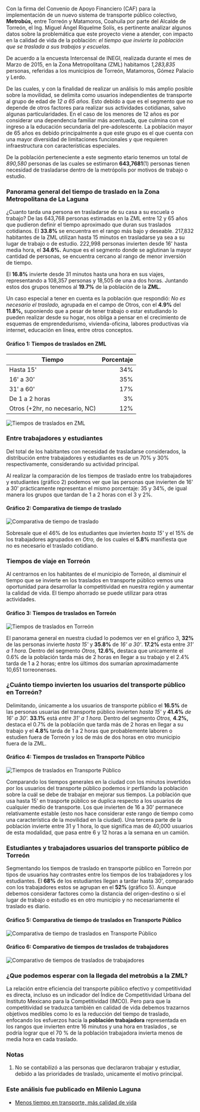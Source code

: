 
Con la firma del Convenio de Apoyo Financiero (CAF) para la implementación de un nuevo sistema de transporte público colectivo, **Metrobús,** entre Torreón y Matamoros, Coahuila por parte del Alcalde de Torreón, el Ing. Miguel Ángel Riquelme Solís, es pertinente analizar algunos datos sobre la problemática que este proyecto viene a atender, con impacto en la calidad de vida de la población: _el tiempo que invierte la población que se traslada a sus trabajos y escuelas._

De acuerdo a la encuesta Intercensal de INEGI, realizada durante el mes de Marzo de 2015, en la Zona Metropolitana (ZML) habitamos _1,283,835_ personas, referidas a los municipios de Torreón, Matamoros, Gómez Palacio y Lerdo.

De las cuales, y con la finalidad de realizar un análisis lo más amplio posible sobre la movilidad, se delimita como usuarios independientes de transporte al grupo de edad de _12 a 65 años._ Esto debido a que es el segmento que no depende de otros factores para realizar sus actividades cotidianas, salvo algunas particularidades.  En el caso de los menores de 12 años es por considerar una dependencia familiar más acentuada, que culmina con el ingreso a la educación secundaria del pre-adolescente. La población mayor de 65 años es debido principalmente a que este grupo es el que cuenta con una mayor diversidad de limitaciones funcionales y que requieren infraestructura con características especiales.

De la población perteneciente a este segmento etario tenemos un total de _890,580_ personas de las cuales se estimaron **643,7681**(1) personas tienen necesidad de trasladarse dentro de la metrópolis por motivos de trabajo o estudio.

### Panorama general del tiempo de traslado en la Zona Metropolitana de La Laguna

¿Cuanto tarda una persona en trasladarse de su casa a su escuela o trabajo? De las 643,768 personas estimadas en la ZML entre 12 y 65 años que pudieron definir el tiempo aproximado que duran sus traslados cotidianos. El **33.8%** se encuentra en el rango más bajo y deseable. 217,832 habitantes de la ZML utilizan hasta 15 minutos en trasladarse ya sea a su lugar de trabajo o de estudio. 222,998 personas invierten desde 16' hasta media hora, el **34.6%.** Aunque es el segmento donde se aglutinan la mayor cantidad de personas, se encuentra cercano al rango de menor inversión de tiempo.

El **16.8%** invierte desde 31 minutos hasta una hora en sus viajes, representando a 108,357 personas y 18,505 de una a dos horas. Juntando estos dos grupos tenemos al **19.7%** de la población de la **ZML.**

Un caso especial a tener en cuenta es la población que respondió: _No es necesario el traslado,_ agrupada en el campo de Otros, con el **4.9%** del **11.8%,** suponiendo que a pesar de tener trabajo o estar estudiando lo pueden realizar desde su hogar, nos obliga a pensar en el crecimiento de esquemas de emprendedurismo, vivienda-oficina, labores productivas vía internet, educación en línea, entre otros conceptos.

#### Gráfico 1: Tiempos de traslados en ZML

<div class="row">
<div class="col-md-6">
<table class="table table-hover table-bordered">
<thead><tr><th>Tiempo</th><th align="right">Porcentaje</th></tr></thead>
<tbody>
<tr><td>Hasta 15'</td><td align="right">34%</td></tr>
<tr><td>16' a 30'</td><td align="right">35%</td></tr>
<tr><td>31' a 60'</td><td align="right">17%</td></tr>
<tr><td>De 1 a 2 horas</td><td align="right">3%</td></tr>
<tr><td>Otros (+2hr, no necesario, NC)</td><td align="right">12%</td></tr>
</tbody>
</table>
</div>
<div class="col-md-6"><img class="img-responsive" src="menos-tiempo-en-transporte-mayor-calidad-de-vida/grafico-01-tiempos-de-traslados-en-zml.png" alt="Tiempos de traslados en ZML"></div>
</div>

### Entre trabajadores y estudiantes

Del total de los habitantes con necesidad de trasladarse considerados, la distribución entre trabajadores y estudiantes es de un 70% y 30% respectivamente, considerando su actividad principal.

Al realizar la comparación de los tiempos de traslado entre los trabajadores y estudiantes (gráfico 2) podemos ver que las personas que invierten de 16' a 30' prácticamente representan el mismo porcentaje: 35 y 34%, de igual manera los grupos que tardan de 1 a 2 horas con el 3 y 2%.

#### Gráfico 2: Comparativa de tiempo de traslado

<img class="img-responsive" src="menos-tiempo-en-transporte-mayor-calidad-de-vida/grafico-02-comparativa-de-tiempo-de-traslado.png" alt="Comparativa de tiempo de traslado">

Sobresale que el 46% de los estudiantes que invierten _hasta 15'_ y el 15% de los trabajadores agrupados en _Otro,_ de los cuales el **5.8%** manifiesta que no es necesario el traslado cotidiano.

### Tiempos de viaje en Torreón

Al centrarnos en los habitantes de el municipio de Torreón, al disminuir el tiempo que se invierte en los traslados en transporte público vemos una oportunidad para desarrollar la competitividad en nuestra región y aumentar la calidad de vida. El tiempo ahorrado se puede utilizar para otras actividades.

#### Gráfico 3: Tiempos de traslados en Torreón

<img class="img-responsive" src="menos-tiempo-en-transporte-mayor-calidad-de-vida/grafico-03-tiempos-de-traslados-en-torreon.png" alt="Tiempos de traslados en Torreón">

El panorama general en nuestra ciudad lo podemos ver en el gráfico 3, **32%** de las personas invierte _hasta 15'_ y **35.8%** de _16' a 30'_. **17.2%** esta entre _31' a 1 hora._ Dentro del segmento _Otros,_ **12.6%,** destaca que unicamente el 0.6% de la población tarda más de 2 horas en llegar a su trabajo y el 2.4% tarda de 1 a 2 horas; entre los últimos dos sumarían aproximadamente 10,651 torreonenses.

### ¿Cuánto tiempo invierten los usuarios del transporte público en Torreón?

Delimitando, únicamente a los usuarios de transporte público el **16.5%** de las personas usuarias del transporte público invierten _hasta 15'_ y **41.4%** _de 16' a 30'._ **33.1%** está _entre 31' a 1 hora._ Dentro del segmento _Otros,_ **4.2%,** destaca el 0.7% de la población que tarda más de 2 horas en llegar a su trabajo y el **4.8%** tarda de 1 a 2 horas que probablemente laboren o estudien fuera de Torreón y los de más de dos horas en otro municipio fuera de la ZML.

#### Gráfico 4: Tiempos de traslados en Transporte Público

<img class="img-responsive" src="menos-tiempo-en-transporte-mayor-calidad-de-vida/grafico-04-tiempos-de-traslados-en-transporte-publico.png" alt="Tiempos de traslados en Transporte Público">

Comparando los tiempos generales en la ciudad con los minutos invertidos por los usuarios del transporte público podemos ir perfilando la población sobre la cuál se debe de trabajar en mejorar sus tiempos. La población que usa hasta 15' en trasporte público se duplica respecto a los usuarios de cualquier medio de transporte. Los que invierten de 16 a 30' permanece relativamente estable (esto nos hace considerar este rango de tiempo como una característica de la movilidad en la ciudad). Una tercera parte de la población invierte entre 31 y 1 hora, lo que significa mas de 40,000 usuarios de esta modalidad, que pasa entre 6 y 12 horas a la semana en un camión.

### Estudiantes y trabajadores usuarios del transporte público de Torreón

Segmentando los tiempos de traslado en transporte público en Torreón por tipos de usuarios hay contrastes entre los tiempos de los trabajadores y los estudiantes. El **68%** de los estudiantes llegan a tardar hasta 30', comparado con los trabajadores estos se agrupan en el **52%** (gráfico 5). Aunque debemos considerar factores como la distancia del origen-destino o si el lugar de trabajo o estudio es en otro municipio y no necesariamente el traslado es diario.

#### Gráfico 5: Comparativa de tiempo de traslados en Transporte Público

<img class="img-responsive" src="menos-tiempo-en-transporte-mayor-calidad-de-vida/grafico-05-comparativa-de-tiempos-de-traslados-en-transporte-publico.png" alt="Comparativa de tiempo de traslados en Transporte Público">

#### Gráfico 6: Comparativo de tiempos de traslados de trabajadores

<img class="img-responsive" src="menos-tiempo-en-transporte-mayor-calidad-de-vida/grafico-06-comparativo-tiempos-traslados-trabajadores.png" alt="Comparativo de tiempos de traslados de trabajadores">

### ¿Que podemos esperar con la llegada del metrobús a la ZML?

La relación entre eficiencia del transporte público efectivo y competitividad es directa, incluso es un indicador del Índice de Competitividad Urbana del Instituto Mexicano para la Competitividad (IMCO). Pero para que la competitividad se traduzca también en calidad de vida debemos trazarnos objetivos medibles como lo es la reducción del tiempo de traslado, enfocando los esfuerzos hacia la **población trabajadora** representada en los rangos que invierten entre 16 minutos y una hora en traslados , se podría lograr que el 70 % de la población trabajadora invierta menos de media hora en cada traslado.

### Notas

1. No se contabilizó a las personas que declararon trabajar y estudiar, debido a las prioridades de traslado, unicamente el motivo principal.

### Este análisis fue publicado en Milenio Laguna

* [Menos tiempo en transporte, más calidad de vida](http://www.milenio.com/region/IMPLAN_Torreon-Metrobus_Torreon-Tiempos_de_traslado-Calidad_de_vida_0_742725804.html)
